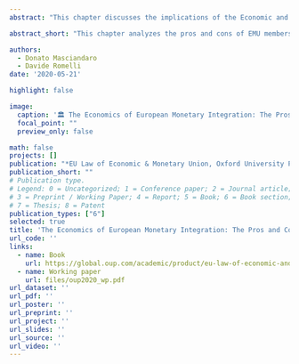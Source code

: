 ```yaml
---
abstract: "This chapter discusses the implications of the Economic and Monetary Union (EMU) for European countries, exploring the economic benefits and potential drawbacks of participation. It assesses the trade-offs between the advantages of monetary integration, such as reduced transaction costs and increased economic stability, against the risks of losing national monetary sovereignty and the challenges of policy coordination among member states."

abstract_short: "This chapter analyzes the pros and cons of EMU membership, highlighting the economic benefits of monetary integration and the associated risks of national sovereignty loss and policy challenges."

authors:
  - Donato Masciandaro
  - Davide Romelli
date: '2020-05-21'

highlight: false

image:
  caption: '🏛️ The Economics of European Monetary Integration: The Pros and Cons of EMU Membership'
  focal_point: ""
  preview_only: false

math: false
projects: []
publication: "*EU Law of Economic & Monetary Union, Oxford University Press*"
publication_short: ""
# Publication type.
# Legend: 0 = Uncategorized; 1 = Conference paper; 2 = Journal article;
# 3 = Preprint / Working Paper; 4 = Report; 5 = Book; 6 = Book section;
# 7 = Thesis; 8 = Patent
publication_types: ["6"]
selected: true
title: 'The Economics of European Monetary Integration: The Pros and Cons of EMU Membership'
url_code: ''
links:
  - name: Book
    url: https://global.oup.com/academic/product/eu-law-of-economic-and-monetary-union-9780198793748?q=Amtenbrink&lang=en&cc=de#
  - name: Working paper
    url: files/oup2020_wp.pdf
url_dataset: ''
url_pdf: ''
url_poster: ''
url_preprint: ''
url_project: ''
url_slides: ''
url_source: ''
url_video: ''
---
```

